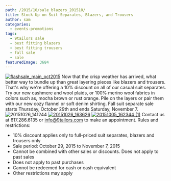 ```yaml
---
path: /2015/10/sale_blazers_201510/
title: Stock Up on Suit Separates, Blazers, and Trousers
author: sam
categories: 
  - events-promotions
tags: 
  - 9tailors sale
  - best fitting blazers
  - best fitting trousers
  - fall sale
  - sale
featuredImage: 3684
---
```

[![flashsale_main_oct2015](http://blog.9tailors.com/uploads/2015/10/flashsale_main_oct2015.jpg)](http://blog.9tailors.com/uploads/2015/10/flashsale_main_oct2015.jpg) Now that the crisp weather has arrived, what better way to bundle up than great layering pieces like blazers and trousers. That's why we're offering a 10% discount on all of our casual suit separates. Try our new cashmere and wool plaids, or 100% merino wool fabrics in colors such as, mocha brown or rust orange. Pile on the layers or pair them with our new cozy flannel or soft denim shirting. Fall suit separate sale starts Thursday, October 29th and ends Saturday, November 7.   ![20151026_141244](http://blog.9tailors.com/uploads/20151026_141244.jpg) [![20151026_163626](http://blog.9tailors.com/uploads/20151026_163626.jpg)](http://blog.9tailors.com/uploads/20151026_163626.jpg) [![20151005_162344 (1)](http://blog.9tailors.com/uploads/20151005_162344-1.jpg)](http://blog.9tailors.com/uploads/20151005_162344-1.jpg) Contact us at 617.286.6135 or [info@9tailors.com](mailto:info@9tailors.com) to make an appointment. Rules and restrictions:

*   10% discount applies only to full-priced suit separates, blazers and trousers only
*   Sale period: October 29, 2015 to November 7, 2015
*   Cannot be combined with other sales or discounts. Does not apply to past sales
*   Does not apply to past purchases
*   Cannot be redeemed for cash or cash equivalent
*   Other restrictions may apply